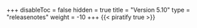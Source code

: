 +++
disableToc = false
hidden = true
title = "Version 5.10"
type = "releasenotes"
weight = -10
+++
{{< piratify true >}}
